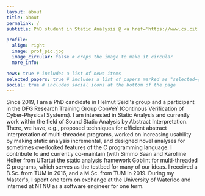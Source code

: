 ```yaml
---
layout: about
title: about
permalink: /
subtitle: PhD student in Static Analysis @ <a href='https://www.cs.cit.tum.de/pl/'>TUM</a>.

profile:
  align: right
  image: prof_pic.jpg
  image_circular: false # crops the image to make it circular
  more_info:

news: true # includes a list of news items
selected_papers: true # includes a list of papers marked as "selected={true}"
social: true # includes social icons at the bottom of the page
---
```


Since 2019, I am a PhD candidate in Helmut Seidl's group and a participant in the DFG Research Training Group ConVeY (Continous Verification of Cyber-Physical Systems).
I am interested in Static Analysis and currently work within the field of Sound Static Analysis by Abstract Interpretation. There, we have, e.g., proposed techniques for efficient abstract interpretation of multi-threaded programs, worked on increasing usability by making static analysis incremental, and designed novel analyses for sometimes overlooked features of the C programming language. I contribute to and currently co-maintain (with Simmo Saan and Karoliine Holter from UTartu) the static analysis framework Goblint for multi-threaded C programs, which serves as the testbed for many of our ideas.
I received a B.Sc. from TUM in 2016, and a M.Sc. from TUM in 2019. During my Master's, I spent one term on exchange at the University of Waterloo and interned at NTNU as a software engineer for one term.

